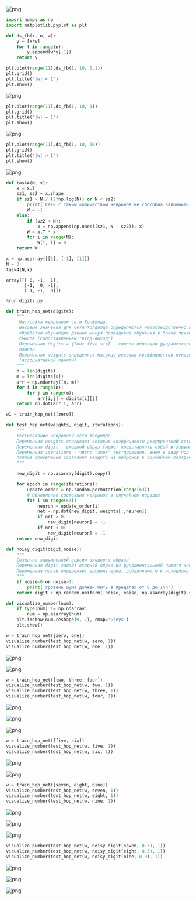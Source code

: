 
![png](Lab5_files/Lab5_0.PNG)



```python
import numpy as np
import matplotlib.pyplot as plt
```


```python
def ds_fb(x, n, w):
    y = [x*w]
    for l in range(n):
        y.append(w*y[-1])
    return y
```


```python
plt.plot(range(11),ds_fb(1, 10, 0.1))
plt.grid()
plt.title('|w| < 1')
plt.show()
```


![png](Lab5_files/Lab5_3_0.png)



```python
plt.plot(range(11),ds_fb(1, 10, 1))
plt.grid()
plt.title('|w| = 1')
plt.show()
```


![png](Lab5_files/Lab5_4_0.png)



```python
plt.plot(range(11),ds_fb(1, 10, 10))
plt.grid()
plt.title('|w| > 1')
plt.show()
```


![png](Lab5_files/Lab5_5_0.png)



```python
def task4(N, x):
    x = x.T
    sz1, sz2 = x.shape
    if sz1 > N / (2*np.log(N)) or N < sz2:
        print('Сеть с таким количеством нейронов не способна запомнить данные образцы')
        W = -1
    else:
        if (sz2 < N):
            x = np.append(np.ones((sz1, N - sz2)), x)
        W = x.T * x
        for i in range(N):
            W[i, i] = 0
    return W
```


```python
x = np.asarray([[1], [-1], [1]])
N = 3
task4(N,x)
```




    array([[ 0, -1,  1],
           [-1,  0, -1],
           [ 1, -1,  0]])




```python
%run digits.py
```


```python
def train_hop_net(digits):
    """
     Настройка нейронной сети Хопфилда. 
     Весовые значения для сети Хопфилда определяются непосресдственно в процессе
     обработки обучающих данных минуя проведение обучения в более привычном
     смысле (сопоставлением "вход-выход").
     Переменная digits = {four five six} - список образцов фундаментальной
     памяти
     Переменная weights определяет матрицу весовых коэффициентов нейронной сети Хопфилда
     (ассоциативной памяти)
    """
    n = len(digits)
    m = len(digits[0])
    arr = np.ndarray((n, m))
    for i in range(n):
        for j in range(m):
            arr[i,j] = digits[i][j]
    return np.dot(arr.T, arr)
```


```python
w1 = train_hop_net([zero])
```


```python
def test_hop_net(weights, digit, iterations):
    """
    Тестирование нейронной сети Хопфилда
    Переменная weights описывает весовые коэффициенты рекуррентной сети с сохраненными элементами фундаментальной памяти
    Переменная digit - входной образ (может представлять собой и зашумленную версию исходного вектора)
    Переменная iterations - число "эпох" тестирования, имея в виду под эпохой
    полное обновление состояния каждого из нейронов в случайном порядке
    """

    new_digit = np.asarray(digit).copy()

    for epoch in range(iterations):
        update_order = np.random.permutation(range(63))
        # Обновление состояния нейронов в случайном порядке
        for i in range(63):
            neuron = update_order[i]
            net = np.dot(new_digit, weights[:,neuron])
            if net > 0:
                new_digit[neuron] = +1
            if net < 0:
                new_digit[neuron] = -1
    return new_digit
```


```python
def noisy_digit(digit,noise):
    """
    Создание зашумлённой версии входного образа
    Переменная digit задаёт входной образ из фундаментальной памяти или произвольный образ
    Переменная noise определяет уровень шума, добавляемого к исходному вектору
    """
    if noise<0 or noise>1:
        print('Уровень шума должен быть в пределах от 0 до 1\n')
    return digit + np.random.uniform(-noise, noise, np.asarray(digit).size)
```


```python
def visualize_number(num):
    if type(num) != np.ndarray:
        num = np.asarray(num)
    plt.imshow(num.reshape(9, 7), cmap='Greys')
    plt.show()
```


```python
w = train_hop_net([zero, one])
visualize_number(test_hop_net(w, zero, 1))
visualize_number(test_hop_net(w, one, 1))
```


![png](Lab5_files/Lab5_14_0.png)



![png](Lab5_files/Lab5_14_1.png)



```python
w = train_hop_net([two, three, four])
visualize_number(test_hop_net(w, two, 1))
visualize_number(test_hop_net(w, three, 1))
visualize_number(test_hop_net(w, four, 1))
```


![png](Lab5_files/Lab5_15_0.png)



![png](Lab5_files/Lab5_15_1.png)



![png](Lab5_files/Lab5_15_2.png)



```python
w = train_hop_net([five, six])
visualize_number(test_hop_net(w, five, 1))
visualize_number(test_hop_net(w, six, 1))
```


![png](Lab5_files/Lab5_16_0.png)



![png](Lab5_files/Lab5_16_1.png)



```python
w = train_hop_net([seven, eight, nine])
visualize_number(test_hop_net(w, seven, 1))
visualize_number(test_hop_net(w, eight, 1))
visualize_number(test_hop_net(w, nine, 1))
```


![png](Lab5_files/Lab5_17_0.png)



![png](Lab5_files/Lab5_17_1.png)



![png](Lab5_files/Lab5_17_2.png)



```python
visualize_number(test_hop_net(w, noisy_digit(seven, 0.3), 1))
visualize_number(test_hop_net(w, noisy_digit(eight, 0.3), 1))
visualize_number(test_hop_net(w, noisy_digit(nine, 0.3), 1))
```


![png](Lab5_files/Lab5_18_0.png)



![png](Lab5_files/Lab5_18_1.png)



![png](Lab5_files/Lab5_18_2.png)

